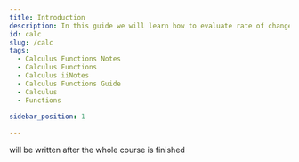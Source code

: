 ```yaml
---
title: Introduction
description: In this guide we will learn how to evaluate rate of change, domain and range of functions in Calculus. 
id: calc
slug: /calc
tags:
  - Calculus Functions Notes
  - Calculus Functions
  - Calculus iiNotes
  - Calculus Functions Guide
  - Calculus
  - Functions
  
sidebar_position: 1

---
```


will be written after the whole course is finished 